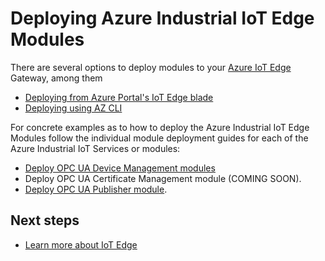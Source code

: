 # Deploying Azure Industrial IoT Edge Modules 

There are several options to deploy modules to your [Azure IoT Edge](https://azure.microsoft.com/en-us/services/iot-edge/) Gateway, among them

- [Deploying from Azure Portal's IoT Edge blade](https://docs.microsoft.com/en-us/azure/iot-edge/how-to-deploy-modules-portal)
- [Deploying using AZ CLI](https://docs.microsoft.com/en-us/azure/iot-edge/how-to-deploy-monitor-cli)

For concrete examples as to how to deploy the Azure Industrial IoT Edge Modules follow the individual module deployment guides for each of the Azure Industrial IoT Services or modules:

- [Deploy OPC UA Device Management modules](twin/howto-modules.md)
- Deploy OPC UA Certificate Management module (COMING SOON).
- [Deploy OPC UA Publisher module](https://github.com/Azure/iot-edge-opc-publisher).

## Next steps

- [Learn more about IoT Edge](https://azure.microsoft.com/en-us/services/iot-edge/)


